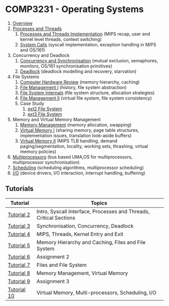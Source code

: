 # COMP3231 - Operating Systems

1. [Overview](https://github.com/hillaryychan/COMP3231/blob/master/notes/01_Overview.md)
2. [Processes and Threads](https://github.com/hillaryychan/COMP3231/blob/master/notes/02_Processes-and-Threads.md)
    1. [Processes and Threads Implementation](https://github.com/hillaryychan/COMP3231/blob/master/notes/05_Processes-and-Threads-Impl.md) (MIPS recap, user and kernel level threads, context switching)
    2. [System Calls](https://github.com/hillaryychan/COMP3231/blob/master/notes/06_System-Calls.md) (syscall implementation, exception handling in MIPS and OS/161)
3. Concurrency and Deadlock
    1. [Concurrency and Synchronisation](https://github.com/hillaryychan/COMP3231/blob/master/notes/03_Concurrency-and-Synchronisation.md) (mutual exclusion, semaphores, monitors, OS/161 synchronisation primitives)
    2. [Deadlock](https://github.com/hillaryychan/COMP3231/blob/master/notes/04_Deadlock.md) (deadlock modelling and recovery, starvation)
4. File Systems
    1. [Computer Hardware Review](https://github.com/hillaryychan/COMP3231/blob/master/notes/07_Memory-Hierarchy.md) (memory hierarchy, caching)
    2. [File Management I](https://github.com/hillaryychan/COMP3231/blob/master/notes/08_File-Management.md) (history, file system abstraction)
    3. [File System Internals](https://github.com/hillaryychan/COMP3231/blob/master/notes/09_File-System-Internals.md) (file system structure, allocation strategies)
    4. [File Management II](https://github.com/hillaryychan/COMP3231/blob/master/notes/10_File-Management-ctd.md) (virtual file system, file system consistency)
    5. Case Study
        1. [ext2 File System](https://github.com/hillaryychan/COMP3231/blob/master/notes/11_Case-Study:ext2.md)
        2. [ext3 File System](https://github.com/hillaryychan/COMP3231/blob/master/notes/12_Case-Study:ext3.md)
5. Memory and Virtual Memory Management
    1. [Memory Management](https://github.com/hillaryychan/COMP3231/blob/master/notes/13_Memory-Management.md) (memory allocation, swapping)
    2. [Virtual Memory I](https://github.com/hillaryychan/COMP3231/blob/master/notes/14_Virtual-Memory.md) (sharing memory, page table structures, implementation issues, translation look-aside buffers)
    3. [Virtual Memory II](https://github.com/hillaryychan/COMP3231/blob/master/notes/15_Virtual-Memory-ctd.md) (MIPS TLB handling, demand paging/segmentation, locality, working sets, thrashing, virtual memory policies)
6. [Multiprocessors](https://github.com/hillaryychan/COMP3231/blob/master/notes/16_Multiprocessors.md) (bus based UMA,OS for multiprocessors, multiprocessor synchronisation)
7. [Scheduling](https://github.com/hillaryychan/COMP3231/blob/master/notes/17_Scheduling.md) (scheduling algorithms, multiprocessor scheduling)
8. [I/O](https://github.com/hillaryychan/COMP3231/blob/master/notes/18_IO.md) (device drivers, I/O interaction, interrupt handling, buffering)

## Tutorials

| Tutorial     | Topics |
| ---          | ---    |
| [Tutorial 2](https://github.com/hillaryychan/COMP3231/blob/master/Tutorials/tutorial02.md)    | Intro, Syscall Interface, Processes and Threads, Critical Sections|
| [Tutorial 3](https://github.com/hillaryychan/COMP3231/blob/master/Tutorials/tutorial03.md)    | Synchronisation, Concurrency, Deadlock                            |
| [Tutorial 4](https://github.com/hillaryychan/COMP3231/blob/master/Tutorials/tutorial04.md)    | MIPS, Threads, Kernel Entry and Exit                              |
| [Tutorial 5](https://github.com/hillaryychan/COMP3231/blob/master/Tutorials/tutorial05.md)    | Memory Hierarchy and Caching, Files and File System               |
| [Tutorial 6](https://github.com/hillaryychan/COMP3231/blob/master/Tutorials/tutorial06.md)    | Assignment 2                                                      |
| [Tutorial 7](https://github.com/hillaryychan/COMP3231/blob/master/Tutorials/tutorial07.md)    | Files and File System                                             |
| [Tutorial 8](https://github.com/hillaryychan/COMP3231/blob/master/Tutorials/tutorial08.md)    | Memory Management, Virtual Memory                                 |
| [Tutorial 9](https://github.com/hillaryychan/COMP3231/blob/master/Tutorials/tutorial09.md)    | Assignment 3                                                      |
| [Tutorial 10](https://github.com/hillaryychan/COMP3231/blob/master/Tutorials/tutorial10.md)   | Virtual Memory, Multi-processors, Scheduling, I/O                 |
